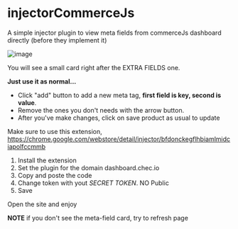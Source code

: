 # injectorCommerceJs
A simple injector plugin to view meta fields from commerceJs dashboard directly (before they implement it)

![image](https://user-images.githubusercontent.com/21694707/116441078-67124500-a851-11eb-8dcd-336248ac0542.png)

You will see a small card right after the EXTRA FIELDS one.

**Just use it as normal...**
* Click "add" button to add a new meta tag, **first field is key, second is value**. 
* Remove the ones you don't needs with the arrow button.
* After you've make changes, click on save product as usual to update

Make sure to use this extension, https://chrome.google.com/webstore/detail/injector/bfdonckegflhbiamlmidciapolfccmmb

1. Install the extension
2. Set the plugin for the domain dashboard.chec.io
3. Copy and poste the code 
4. Change token with yout *SECRET TOKEN*. NO Public
5. Save

Open the site and enjoy

**NOTE**
if you don't see the meta-field card, try to refresh page
